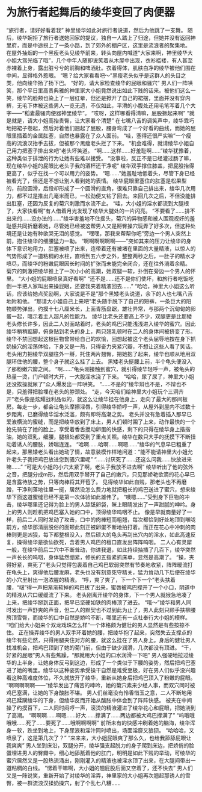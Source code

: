 # 为旅行者起舞后的绫华变回了肉便器

“旅行者，请好好看着我”
神里绫华如此对旅行者说道，然后为他跳了一支舞。
随后，绫华婉拒了旅行者送她回家的提议，独自一人踏上了归途，但她并没有返回神里府，而是中途拐上了一条小路，到了郊外的棚户区，这里是流浪者的聚集地。
在屋外抽烟的一个黑瘦老头见绫华前来，转头向屋内喊道“大家来啊，神里绫华大小姐大驾光临了哦”，几个中年人随即说笑着从木屋中出现，衣衫褴褛，有人甚至赤裸着上身，露出脏兮兮的前胸和啤酒肚。衣着得体，肌肤白净的绫华被他们围在中间，显得格外惹眼。
“嗯？给大家看看吧～”黑瘦老头似乎是这群人的头目之类，他向绫华扬了扬下巴。
“好的，请大家检查绫华的屁眼和骚穴”
男人们一阵哄笑，那个平日里高贵典雅的神里家大小姐竟然说出如此下贱的话来。被他们这么一笑，绫华的脸颊也染上了一层红晕，但还是掀开了自己的裙摆，里面并没有穿内裤，无毛下体被这些男人一览无遗，不仅如此，平滑的小腹处还用毛笔写着几个大字——“稻妻最骚肉便器神里绫华”。
“哎呀，这样哪看得清嘛，屁股撅起来啊”
“就是就是，请大小姐高抬贵臀，让大家看个清楚”
在七嘴八舌的调笑声中，绫华乖巧地把裙子卷起，然后对着他们翘起了屁股，腰身弯成了一个好看的曲线，而她的屁眼里插着的金属肛塞，自然也暴露在了众人面前。
“哇，塞得还很严实嘛”一个瘦高的流浪汉抬手去拔，但被那个黑瘦老头拦了下来。
“机会难得，就请绫华小姐自己用力把塞子排出来吧”老头坏笑道。
“啊……这样……好羞耻啊……”绫华犹豫着，这种类似于排泄的行为让她有些难以接受。
“没事啦，反正不是已经灌过肠了嘛，现在绫华小姐的屁眼比老头子我的酒杯还干净呢”
绫华双手撑住膝盖，把屁股抬得更高了，似乎在找一个可以用力的姿势。
“嗯……”她羞耻地低着头，尽管下身已经被看光了，但还是不想让别人看到她的表情。
绫华屁眼里塞住的肛塞是松果型的，前段圆滑，后段却形成了一个圆滑的直角，很难只靠自己排出来，绫华几次用力，都不过是推出几毫米而已，一松劲便又钻了回去。来回几次之后，不但没能排出肛塞，还因为反复的菊穴刺激而水流不止。
“哇，大小姐的淫水都流到大腿根了，大家快看啊”有人借着月光发现了绫华大腿处的一片闪亮。
“不要看了……排不出来的……没办法的……”绫华害羞地不住摇头，菊穴的异物感和被人围观视奸的羞耻感共同折磨着她，尽管她已经被这帮男人又是掰臀操穴玩弄了好多次，但这种处境还是让她有种欲哭无泪的感觉。
“嘿嘿，那我来帮帮你吧”旁边一个男人突然上前，抱住绫华的细腰猛力一勒。
“啊啊啊啊啊啊——”突如其来的压力让绫华的身体下意识地用力，肛塞被喷了出来，连带着还有被堵在里面的大量精液，以惊人的气势形成了一道粘稠的水柱，直喷到五六步之外，整整两秒之后，一肚子的精水才喷尽，而绫华的粉嫩屁眼因长时间的扩张而未能完全闭合，还在往外淌着余精。
菊穴的刺激把绫华推上了一次小小的高潮，她双腿一软，扑倒在旁边一个男人的怀里。
“大小姐的屁眼喷泉真好看啊”
“还不是……还不是你们使坏，和旅行者吃饭吃倒一半把人家叫出来操屁眼，还要我夹着精液回去……”
“哈哈，神里大小姐这么听话，应该给她点奖励啊，大家说是不是”那个黑矮老头说道，余下的人也七嘴八舌地附和他。
“那请大小姐自己上来吧”老头随手脱下了自己的短裤，一条巨大的阳物顺势弹出，约摸十七八厘米长，上面青筋盘踞，雄壮异常，与那两个沉甸甸的卵蛋一起，暗示着主人超凡的性能力。
绫华比老头还要高上不少，双腿更是比那矮老头修长许多，因此二人对面站着时，老头的鸡巴只能浅浅进入绫华的蜜穴。因此绫华稍稍踮脚，俯身贴到老头的身上，两只翘乳顿时在二人的身体间被挤变了形。
绫华不禁回想起这根巨物曾带给自己的欢愉，回想起被这个老头屈辱地按在身下抓奶操穴的淫荡体验，下身又是一热，只得奋力夹紧穴瓣，不想让这些人看了笑话。
老头用力把绫华双腿往外一掰，托住两片翘臀，把她抱了起来，绫华也顺从地用双腿环住他的腰，整个身子就这么挂了上去。
黑矮老头挺腰上前，半个龟头便没入了那粉嫩穴瓣之间。
“啊……”龟头刚接触到蜜穴，就引得绫华轻呼一声，被龟头的热量一烫，门户顿时大开，一大股淫水浇了下来。
“哈哈，尿了尿了，神里大小姐还没挨操就尿了”众人爆发出一阵哄笑。
“……不是的”绫华辩也不是，不辩也不是，只羞得把脸埋在老头的脖颈处。
“走，今天咱们给神里大小姐玩个三洞齐开”老头像是炫耀战利品似的，就这么让绫华挂在他身上，走向了最大的那间板房。每走一步，都会让龟头摩擦淫唇，引得绫华娇哼一声，从屋外到屋内不过数十步距离，已磨得绫华淫水泛滥，颇有即将高潮之势。
老头并没有急着插入那早已爱液横流的蜜缝，而是把绫华放到了床上，男人们顿时围了上来，动作最快的一个抢先骑在了她的脸上，享受着香舌搅动卵蛋的快感，剩下的只得在绫华身上揩揩油，她的双乳，细腰，腿根处都受到了重点关照。绫华在数只大手的抚摸下不断扭动着诱人的腰肢，娇喘连连。
“哈啊……哈啊……啊嗯……”绫华的气息早已粗重了起来，那黑矮老头看出她动了情，故意装模作样地问道：“能不能请神里大小姐允许老头子我把鸡巴放进您到骚穴里呢”
“……讨厌死了……还这么问我……快放进来嘛……”
“可是大小姐的小穴太紧了啊，老头子我放不进去啊”
绫华听出了他的弦外之音，把腿分成m形，然后用双手掰开了自己的嫩穴，只见那娇艳欲滴的花心早已是含露待放之势，只等肉棒将其开苞了。
见得绫华如此自贱，那老头也不再磨蹭，干净利落地往里一挺，居然没怎么费力地就把粗长的鸡巴送进了蜜穴，想来绫华下面这道蜜缝已经不是第一次体验如此雄伟了。
“噢嗯……”受到身下巨物的冲击，绫华哪里还记得为脸上的男人舔舐卵袋，眯上眼睛发出了一声甜腻的呻吟。身上的男人则趁机把鸡巴塞入她的口中，顶得绫华呜咽不止。
像是早就商量好了一样，前后二人同时发动了攻击，口中的肉棒短而粗翘，每次都恰到好处地顶到喉咙前方，绫华那清丽脱俗的面颊此刻正被卵蛋不断地拍打着。而正在花心中冲刺的肉棒则更是凶狠，每下都整根没入，然后硕大的龟头再刮出穴内的淫水，如此高速反复，操得绫华是欲仙欲死，含着男人鸡巴的檀口直发出阵阵呜咽。
二人心有灵犀一般，在绫华前后二穴中不断耸动，你进我退，如此持续抽插了几百下，绫华突然一声长长的呜咽，身体猛然绷紧，修长的五指紧抓床单，显然是高潮了。
“操，夹得好紧，爽死了”老头只觉得包裹着自己鸡巴软弱突然有节奏地收紧，阵阵暖流打在龟头上，爽得他后腰发麻，老头也没有刻意死守精关，猛力耸动几下后便在绫华的小穴里射出一泡浓腥的精液。
“呼，爽了爽了，下一个下一个”老头扶着腰，“啵”得一声把渐渐软掉的鸡巴拔了出来，蜜唇被鸡巴撑开了一个小口，阴道中的精液从穴口缓缓流了下来。
老头刚离开绫华的身体，下一个男人就猴急地凑了上来，把绫华掰到正面，把早已坚硬如铁的肉棒顶了进去。
“哦～”绫华和男人同时发出一声舒爽的声音，但二人的默契也不过到此为止了，男人此刻只顾手扶柳腰胯顶雪臀，而绫华的口中自然是娇吟不断，哪里还有一点社奉行大小姐的模样。
“咱们给大小姐来个双龙戏珠怎么样”一个体格颇为健壮的男人显然是有些按捺不住。
正在操弄绫华的男人双手环着她的腰，把绫华抱了起来，突然失去支撑点的绫华有些茫然，只得用腿夹住对方的腰，就这么挂在了男人身上。身后的健壮男人找准机会，把鸡巴顶到了她的菊门前，但由于缺少润滑，几次都没有顶进。
“干，好紧的屁眼”男人有些焦躁，“那就用大小姐的口水润滑一下吧”
男人强硬地拉过绫华的上半身，让她身体反弓到这边，形成了一个类似于下腰的姿势，然后把鸡巴塞进了她的嘴里。绫华以这种姿势承受操干自然是难受至极，好在男人们似乎没兴趣看这种高难度体位，不久就放开了绫华，重新从她身后把鸡巴顶入了粉嫩的屁眼。
“啊啊啊啊啊——”绫华发出了痛苦的呻吟，她的菊穴素来少经人事，而双穴同时被鸡巴塞满，让她的下身酸胀不堪。
男人们丝毫没有怜香惜玉之意，二人不断地用鸡巴蹂躏绫华的下身，但绫华反而开始从酸胀中体会到了阵阵快感。
被夹在中间操了约摸百下，二人同时闷哼一声，滚烫的精液灌进了绫华花心和屁眼，把她浇到了高潮。
“啊啊啊……啊嗯……好大……撑满了……两边都被大鸡巴撑满了”
“呜哦哦哦哦……死了……要死了……哦啊啊啊啊”
前所未有的快感冲刷着她的脑海，绫华浑身一软，跌坐到地上，下身尿液和淫汁同时喷出，场面淫靡又狼狈。
“哈哈哈，又喷泉了，这是第几次了？”
“来来来，大小姐屁眼爽了那么久，也给我舔舔屁眼让我爽爽”
男人坐到床沿，双腿分开，绫华强支起脱力的身子爬到床边，把娇俏的脸蛋埋进男人的臀瓣中，细心地舔舐着他的肛门，明明是如此下贱的举动，可绫华的蜜穴居然又是一股热流涌出，刚刚灌入的精液也被淫水顶了出来，在大腿间带出一道粘稠的白线。
“愣着干嘛啊，大小姐的翘屁股后面又空着了，还不快去”
男人们又是一阵说笑，重新开始了对绫华的淫弄，神里家的大小姐再次翘起那诱人的雪臀，被一群流浪汉揉奶操穴，射了个乱七八糟……